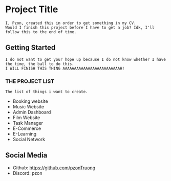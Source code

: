 # Project Title
    I, Pzon, created this in order to get something in my CV.
    Would I finish this project before I have to get a job? Idk, I'll follow this to the end of time.

## Getting Started

    I do not want to get your hope up because I do not know whether I have the time, the ball to do this.
    I WILL FINISH THIS THING AAAAAAAAAAAAAAAAAAAAAAAAAH!

### THE PROJECT LIST

    The list of things i want to create.

* Booking website
* Music Website
* Admin Dashboard
* Film Website
* Task Manager
* E-Commerce
* E-Learning
* Social Network

## Social Media

* Github: https://github.com/pzonTruong
* Discord: pzon


